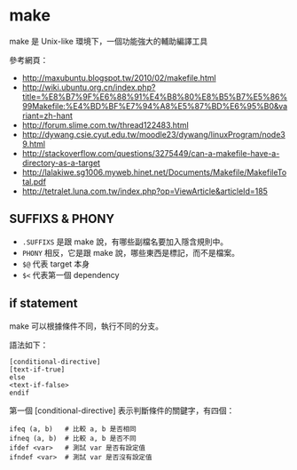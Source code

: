 # make

make 是 Unix-like 環境下，一個功能強大的輔助編譯工具

參考網頁：

* http://maxubuntu.blogspot.tw/2010/02/makefile.html
* http://wiki.ubuntu.org.cn/index.php?title=%E8%B7%9F%E6%88%91%E4%B8%80%E8%B5%B7%E5%86%99Makefile:%E4%BD%BF%E7%94%A8%E5%87%BD%E6%95%B0&variant=zh-hant
* http://forum.slime.com.tw/thread122483.html
* http://dywang.csie.cyut.edu.tw/moodle23/dywang/linuxProgram/node39.html
* http://stackoverflow.com/questions/3275449/can-a-makefile-have-a-directory-as-a-target
* http://lalakiwe.sg1006.myweb.hinet.net/Documents/Makefile/MakefileTotal.pdf
* http://tetralet.luna.com.tw/index.php?op=ViewArticle&articleId=185

## SUFFIXS & PHONY

* `.SUFFIXS` 是跟 make 說，有哪些副檔名要加入隱含規則中。
* `PHONY` 相反，它是跟 make 說，哪些東西是標記，而不是檔案。
* `$@` 代表 target 本身
* `$<` 代表第一個 dependency

## if statement

make 可以根據條件不同，執行不同的分支。

語法如下：

```
[conditional-directive]
[text-if-true]
else
<text-if-false>
endif
```

第一個 [conditional-directive] 表示判斷條件的關鍵字，有四個：

```
ifeq (a, b)   # 比較 a, b 是否相同
ifneq (a, b)  # 比較 a, b 是否不同
ifdef <var>   # 測試 var 是否有設定值
ifndef <var>  # 測試 var 是否沒有設定值
```

